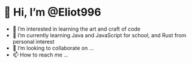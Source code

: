 # 👋 Hi, I’m @Eliot996
- 👀 I’m interested in learning the art and craft of code
- 🌱 I’m currently learning Java and JavaScript for school, and Rust from personal interest
- 💞️ I’m looking to collaborate on ...
- 📫 How to reach me ...

<!---
Eliot996/Eliot996 is a ✨ special ✨ repository because its `README.md` (this file) appears on your GitHub profile.
You can click the Preview link to take a look at your changes.
--->
